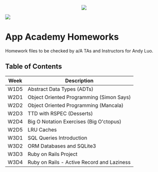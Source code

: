 <p align="center">
<img src="https://upload.wikimedia.org/wikipedia/commons/7/7e/Appacademylogo.png">
</p>

<!-- <p align = 'center'> -->
![](https://media.giphy.com/media/WEiKBTaESHHhK/giphy.gif)
<!-- </p> -->

# App Academy Homeworks

Homework files to be checked by a/A TAs and Instructors for Andy Luo.

## Table of Contents

Week          | Description
------------- | ---------------------------------------
W1D5          | Abstract Data Types (ADTs)
W2D1          | Object Oriented Programming (Simon Says)
W2D2          | Object Oriented Programming (Mancala)
W2D3          | TTD with RSPEC (Desserts)
W2D4          | Big O Notation Exercises (Big O'ctopus)
W2D5          | LRU Caches
W3D1          | SQL Queries Introduction
W3D2          | ORM Databases and SQLite3
W3D3          | Ruby on Rails Project
W3D4          | Ruby on Rails - Active Record and Laziness
